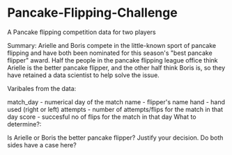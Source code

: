 # Pancake-Flipping-Challenge
A Pancake flipping competition data for two players

Summary:
Arielle and Boris compete in the little-known sport of pancake flipping and have both been nominated for this season's "best pancake flipper" award. Half the people in the pancake flipping league office think Arielle is the better pancake flipper, and the other half think Boris is, so they have retained a data scientist to help solve the issue.

Varibales from the data:

match_day - numerical day of the match
name - flipper's name
hand - hand used (right or left)
attempts - number of attempts/flips for the match in that day
score - succesful no of flips for the match in that day
What to determine?:

Is Arielle or Boris the better pancake flipper? Justify your decision. Do both sides have a case here?
